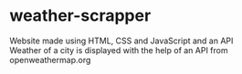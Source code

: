 # weather-scrapper
Website made using HTML, CSS and JavaScript and an API <br>
Weather of a city is displayed with the help of an API from openweathermap.org <br>

